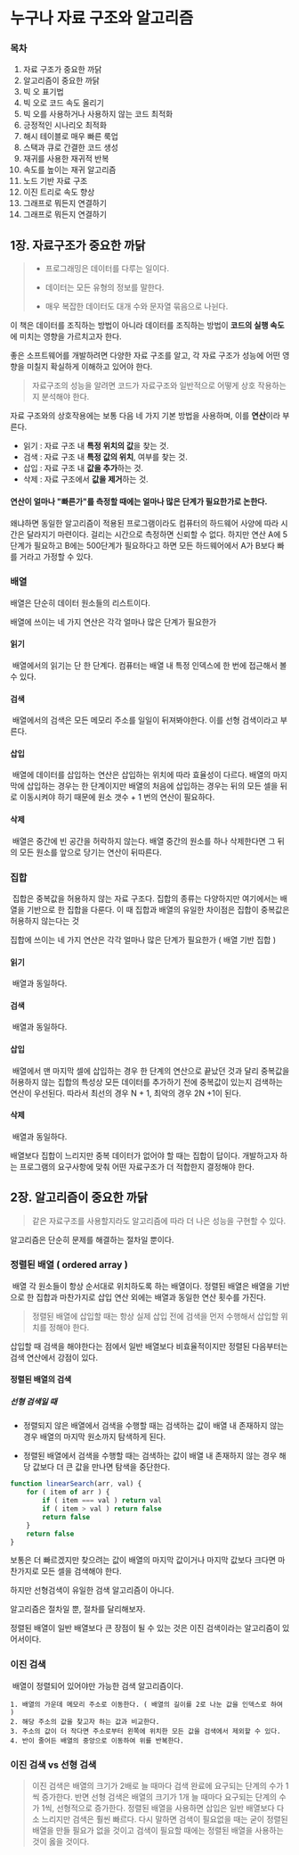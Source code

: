 # 누구나 자료 구조와 알고리즘

### 목차

1. 자료 구조가 중요한 까닭
2. 알고리즘이 중요한 까닭
3. 빅 오 표기법
4. 빅 오로 코드 속도 올리기
5. 빅 오를 사용하거나 사용하지 않는 코드 최적화
6. 긍정적인 시나리오 최적화
7. 해시 테이블로 매우 빠른 룩업
8. 스택과 큐로 간결한 코드 생성
9. 재귀를 사용한 재귀적 반복
10. 속도를 높이는 재귀 알고리즘
11. 노드 기반 자료 구조
12. 이진 트리로 속도 향상
13. 그래프로 뭐든지 연결하기
14. 그래프로 뭐든지 연결하기



## 1장. 자료구조가 중요한 까닭



> * 프로그래밍은 데이터를 다루는 일이다.
>
> * 데이터는 모든 유형의 정보를 말한다.
>
> * 매우 복잡한 데이터도 대개 수와 문자열 묶음으로 나뉜다.



이 책은 데이터를 조직하는 방법이 아니라 데이터를 조직하는 방법이 **코드의 실행 속도**에 미치는 영향을 가르치고자 한다.

좋은 소프트웨어를 개발하려면 다양한 자료 구조를 알고, 각 자료 구조가 성능에 어떤 영향을 미칠지 확실하게 이해하고 있어야 한다.



> 자료구조의 성능을 알려면 코드가 자료구조와 일반적으로 어떻게 상호 작용하는지 분석해야 한다.



자료 구조와의 상호작용에는 보통 다음 네 가지 기본 방법을 사용하며, 이를 **연산**이라 부른다.



* 읽기 : 자료 구조 내 **특정 위치의 값**을 찾는 것.
* 검색 : 자료 구조 내 **특정 값의 위치**, 여부를 찾는 것.
* 삽입 : 자료 구조 내 **값을 추가**하는 것.
* 삭제 : 자료 구조에서 **값을 제거**하는 것.



#### 연산이 얼마나 "빠른가"를 측정할 때에는 얼마나 많은 단계가 필요한가로 논한다.



왜냐하면 동일한 알고리즘이 적용된 프로그램이라도 컴퓨터의 하드웨어 사양에 따라 시간은 달라지기 마련이다. 걸리는 시간으로 측정하면 신뢰할 수 없다. 하지만 연산 A에 5단계가 필요하고 B에는 500단계가 필요하다고 하면 모든 하드웨어에서 A가 B보다 빠를 거라고 가정할 수 있다.



### 배열

배열은 단순히 데이터 원소들의 리스트이다. 

배열에 쓰이는 네 가지 연산은 각각 얼마나 많은 단계가 필요한가

#### 읽기

​	배열에서의 읽기는 단 한 단계다. 컴퓨터는 배열 내 특정 인덱스에 한 번에 접근해서 볼 수 있다.

#### 검색

​	배열에서의 검색은 모든 메모리 주소를 일일이 뒤져봐야한다. 이를 선형 검색이라고 부른다.

#### 삽입

​	배열에 데이터를 삽입하는 연산은 삽입하는 위치에 따라 효율성이 다르다. 배열의 마지막에 삽입하는 경우는 한 단계이지만 배열의 처음에 삽입하는 경우는 뒤의 모든 셀을 뒤로 이동시켜야 하기 때문에 원소 갯수 + 1 번의 연산이 필요하다.

#### 삭제

​	배열은 중간에 빈 공간을 허락하지 않는다. 배열 중간의 원소를 하나 삭제한다면 그 뒤의 모든 원소를 앞으로 당기는 연산이 뒤따른다.



### 집합

​	집합은 중복값을 허용하지 않는 자료 구조다. 집합의 종류는 다양하지만 여기에서는 배열을 기반으로 한 집합을 다룬다. 이 때 집합과 배열의 유일한 차이점은 집합이 중복값은 허용하지 않는다는 것

집합에 쓰이는 네 가지 연산은 각각 얼마나 많은 단계가 필요한가 ( 배열 기반 집합 )

#### 읽기

​	배열과 동일하다.

#### 검색

​	배열과 동일하다.

#### 삽입

​	배열에서 맨 마지막 셀에 삽입하는 경우 한 단계의 연산으로 끝났던 것과 달리 중복값을 허용하지 않는 집합의 특성상 모든 데이터를 추가하기 전에 중복값이 있는지 검색하는 연산이 우선된다. 따라서 최선의 경우 N + 1, 최악의 경우 2N +1이 된다.

#### 삭제

​	배열과 동일하다.



배열보다 집합이 느리지만 중복 데이터가 없어야 할 때는 집합이 답이다. 개발하고자 하는 프로그램의 요구사항에 맞춰 어떤 자료구조가 더 적합한지 결정해야 한다.



## 2장. 알고리즘이 중요한 까닭

> 같은 자료구조를 사용할지라도 알고리즘에 따라 더 나은 성능을 구현할 수 있다.

알고리즘은 단순히 문제를 해결하는 절차일 뿐이다.

### 정렬된 배열 ( ordered array )

​	배열 각 원소들이 항상 순서대로 위치하도록 하는 배열이다. 정렬된 배열은 배열을 기반으로 한 집합과 마찬가지로 삽입 연산 외에는 배열과 동일한 연산 횟수를 가진다.

> 정렬된 배열에 삽입할 때는 항상 실제 삽입 전에 검색을 먼저 수행해서 삽입할 위치를 정해야 한다.

삽입할 때 검색을 해야한다는 점에서 일반 배열보다 비효율적이지만 정렬된 다음부터는 검색 연산에서 강점이 있다.



#### 정렬된 배열의 검색



##### 선형 검색일 때 

* 정렬되지 않은 배열에서 검색을 수행할 때는 검색하는 값이 배열 내 존재하지 않는 경우 배열의 마지막 원소까지 탐색하게 된다. 

* 정렬된 배열에서 검색을 수행할 때는 검색하는 값이 배열 내 존재하지 않는 경우 해당 값보다 더 큰 값을 만나면 탐색을 중단한다.

```javascript
function linearSearch(arr, val) {
    for ( item of arr ) {
        if ( item === val ) return val
        if ( item > val ) return false
        return false
    }
    return false
}
```



보통은 더 빠르겠지만 찾으려는 값이 배열의 마지막 값이거나 마지막 값보다 크다면 마찬가지로 모든 셀을 검색해야 한다. 

하지만 선형검색이 유일한 검색 알고리즘이 아니다. 

 알고리즘은 절차일 뿐, 절차를 달리해보자.

정렬된 배열이 일반 배열보다 큰 장점이 될 수 있는 것은 이진 검색이라는 알고리즘이 있어서이다.

### 이진 검색

​	배열이 정렬되어 있어야만 가능한 검색 알고리즘이다.

 	1. 배열의 가운데 메모리 주소로 이동한다. ( 배열의 길이를 2로 나눈 값을 인덱스로 하여 )
 	2. 해당 주소의 값을 찾고자 하는 값과 비교한다. 
 	3. 주소의 값이 더 작다면 주소로부터 왼쪽에 위치한 모든 값을 검색에서 제외할 수 있다.
 	4. 반이 줄어든 배열의 중앙으로 이동하여 위를 반복한다.



### 이진 검색 vs 선형 검색

> 이진 검색은 배열의 크기가 2배로 늘 때마다 검색 완료에 요구되는 단계의 수가 1씩 증가한다.
> 반면 선형 검색은 배열의 크기가 1개 늘 때마다 요구되는 단계의 수가 1씩, 선형적으로 증가한다.
> 정렬된 배열을 사용하면 삽입은 일반 배열보다 다소 느리지만 검색은 훨씬 빠르다.
> 다시 말하면 검색이 필요없을 때는 굳이 정렬된 배열을 만들 필요가 없을 것이고
> 검색이 필요할 때에는 정렬된 배열을 사용하는 것이 옳을 것이다.

